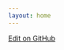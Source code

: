 ```yaml
---
layout: home
---
```



<!-- Edit on GitHub button -->
<a href="https://github.com/kzwkt/kzwkt.github.io/edit/main/index.md" class="edit-button" target="_blank">
    Edit on GitHub
</a>

